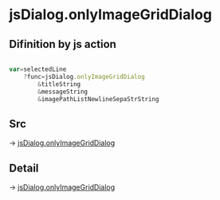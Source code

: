 # jsDialog.onlyImageGridDialog

## Difinition by js action

```js.js

var=selectedLine
	?func=jsDialog.onlyImageGridDialog
		&titleString
		&messageString
		&imagePathListNewlineSepaStrString
```

## Src

-> [jsDialog.onlyImageGridDialog](https://github.com/puutaro/CommandClick/blob/master/app/src/main/java/com/puutaro/commandclick/fragment_lib/terminal_fragment/js_interface/dialog/JsDialog.kt#L213)

## Detail

-> [jsDialog.onlyImageGridDialog](https://github.com/puutaro/CommandClick/blob/master/md/developer/js_interface/details/dialog/JsDialog/onlyImageGridDialog.md)
